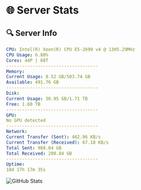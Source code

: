 # 🌐 Server Stats
## 🔍 Server Info
```yaml
CPU: Intel(R) Xeon(R) CPU E5-2699 v4 @ 1305.29MHz
CPU Usage: 6.80%
Cores: 44P | 88T
-----------------------------------
Memory:
Current Usage: 8.52 GB/503.74 GB
Available: 491.76 GB
-----------------------------------
Disk:
Current Usage: 30.95 GB/1.71 TB
Free: 1.60 TB
-----------------------------------
GPU:
No GPU detected
-----------------------------------
Network:
Current Transfer (Sent): 462.96 KB/s
Current Transfer (Received): 67.18 KB/s
Total Sent: 988.04 GB
Total Received: 200.84 GB
-----------------------------------
Uptime:
18d 17h 17m 35s
```
![GitHub Stats](https://img.shields.io/badge/Updated-2025-05-08_10:26:23-blue)